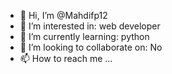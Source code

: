 - 👋 Hi, I’m @Mahdifp12
- 👀 I’m interested in: web developer
- 🌱 I’m currently learning: python
- 💞️ I’m looking to collaborate on: No 
- 📫 How to reach me ...

<!---
Mahdifp12/Mahdifp12 is a ✨ special ✨ repository because its `README.md` (this file) appears on your GitHub profile.
You can click the Preview link to take a look at your changes.
--->
